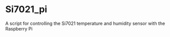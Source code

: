 # Si7021_pi
A script for controlling the Si7021 temperature and humidity sensor with the Raspberry Pi
